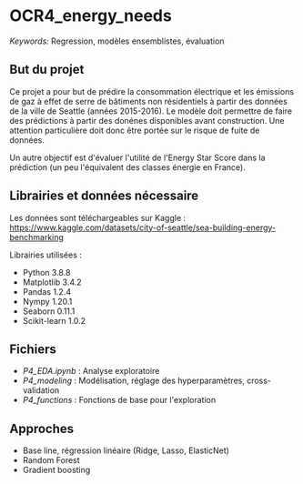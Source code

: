# OCR4_energy_needs

*Keywords:* Regression, modèles ensemblistes, évaluation

## But du projet

Ce projet a pour but de prédire la consommation électrique et les émissions de gaz à effet de serre de bâtiments non résidentiels à partir des données de la ville de Seattle (années 2015-2016). Le modèle doit permettre de faire des prédictions à partir des donénes disponibles avant construction. Une attention particulière doit donc être portée sur le risque de fuite de données.

Un autre objectif est d'évaluer l'utilité de l'Energy Star Score dans la prédiction (un peu l'équivalent des classes énergie en France).

## Librairies et données nécessaire

Les données sont téléchargeables sur Kaggle : https://www.kaggle.com/datasets/city-of-seattle/sea-building-energy-benchmarking

Librairies utilisées :
* Python 3.8.8
* Matplotlib 3.4.2
* Pandas 1.2.4
* Nympy 1.20.1
* Seaborn 0.11.1
* Scikit-learn 1.0.2

## Fichiers
* *P4_EDA.ipynb* : Analyse exploratoire
* *P4_modeling* : Modélisation, réglage des hyperparamètres, cross-validation
* *P4_functions* : Fonctions de base pour l'exploration

## Approches
* Base line, régression linéaire (Ridge, Lasso, ElasticNet)
* Random Forest
* Gradient boosting